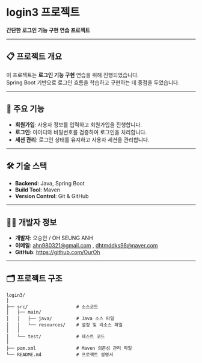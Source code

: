 # login3 프로젝트  
**간단한 로그인 기능 구현 연습 프로젝트**  

---

## 📋 프로젝트 개요  
이 프로젝트는 **로그인 기능 구현** 연습을 위해 진행되었습니다.  
Spring Boot 기반으로 로그인 흐름을 학습하고 구현하는 데 중점을 두었습니다.  

---

## 🚀 주요 기능  
- **회원가입**: 사용자 정보를 입력하고 회원가입을 진행합니다.  
- **로그인**: 아이디와 비밀번호를 검증하여 로그인을 처리합니다.  
- **세션 관리**: 로그인 상태를 유지하고 사용자 세션을 관리합니다.  

---

## 🛠️ 기술 스택  
- **Backend**: Java, Spring Boot  
- **Build Tool**: Maven  
- **Version Control**: Git & GitHub  

---

## 🧑‍💻 개발자 정보  
- **개발자**: 오승안 / OH SEUNG ANH 
- **이메일**: ahn980321@gmail.com , dhtmddks98@naver.com 
- **GitHub**: https://github.com/OurOh
  
---


## 🗂️ 프로젝트 구조  
```plaintext
login3/
│
├── src/                  # 소스코드
│   ├── main/
│   │   ├── java/         # Java 소스 파일
│   │   └── resources/    # 설정 및 리소스 파일
│   │
│   └── test/             # 테스트 코드
│
├── pom.xml               # Maven 의존성 관리 파일
└── README.md             # 프로젝트 설명서



  
